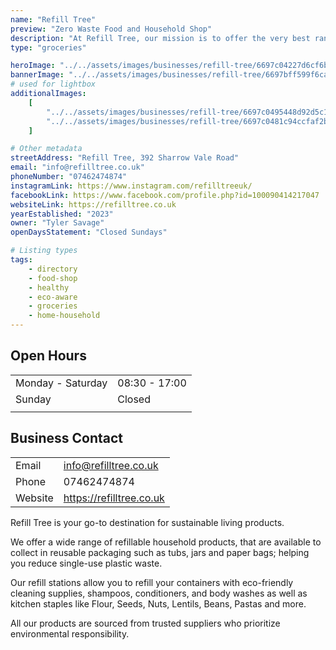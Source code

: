 ```yaml
---
name: "Refill Tree"
preview: "Zero Waste Food and Household Shop"
description: "At Refill Tree, our mission is to offer the very best range of household cleaning products, dried foods and oils with a sustainable, zero waste packaging approach. Simply bring your empty jars and containers, weigh them and fill them with a product (which are all marked with the price per gram), then weigh them again so you're only paying for what you get. "
type: "groceries"

heroImage: "../../assets/images/businesses/refill-tree/6697c04227d6cf6be78e2281_Refill-Tree-Thumbnail.jpg"
bannerImage: "../../assets/images/businesses/refill-tree/6697bff599f6ca32cc2edcd6_refill-tree-thumb.jpg"
# used for lightbox
additionalImages:
    [
        "../../assets/images/businesses/refill-tree/6697c0495448d92d5c10b4f9_image_67516161---Tyler-Savage.JPG",
        "../../assets/images/businesses/refill-tree/6697c0481c94ccfaf2b140e5_IMG-4370---Tyler-Savage.jpg",
    ]

# Other metadata
streetAddress: "Refill Tree, 392 Sharrow Vale Road"
email: "info@refilltree.co.uk"
phoneNumber: "07462474874"
instagramLink: https://www.instagram.com/refilltreeuk/
facebookLink: https://www.facebook.com/profile.php?id=100090414217047
websiteLink: https://refilltree.co.uk
yearEstablished: "2023"
owner: "Tyler Savage"
openDaysStatement: "Closed Sundays"

# Listing types
tags:
    - directory
    - food-shop
    - healthy
    - eco-aware
    - groceries
    - home-household
---
```


## Open Hours

|                   |               |
| ----------------- | ------------- |
| Monday - Saturday | 08:30 - 17:00 |
| Sunday            | Closed        |
|                   |               |

## Business Contact

|         |                          |
| ------- | ------------------------ |
| Email   | info@refilltree.co.uk    |
| Phone   | 07462474874              |
| Website | https://refilltree.co.uk |

Refill Tree is your go-to destination for sustainable living products.

We offer a wide range of refillable household products, that are available to collect in reusable packaging such as tubs, jars and paper bags; helping you reduce single-use plastic waste.

Our refill stations allow you to refill your containers with eco-friendly cleaning supplies, shampoos, conditioners, and body washes as well as kitchen staples like Flour, Seeds, Nuts, Lentils, Beans, Pastas and more.

All our products are sourced from trusted suppliers who prioritize environmental responsibility.
